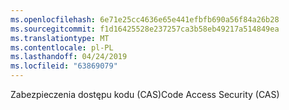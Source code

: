 ```yaml
---
ms.openlocfilehash: 6e71e25cc4636e65e441efbfb690a56f84a26b28
ms.sourcegitcommit: f1d16425528e237257ca3b58eb49217a514849ea
ms.translationtype: MT
ms.contentlocale: pl-PL
ms.lasthandoff: 04/24/2019
ms.locfileid: "63869079"
---
```

<span data-ttu-id="19478-101">Zabezpieczenia dostępu kodu (CAS)</span><span class="sxs-lookup"><span data-stu-id="19478-101">Code Access Security (CAS)</span></span>